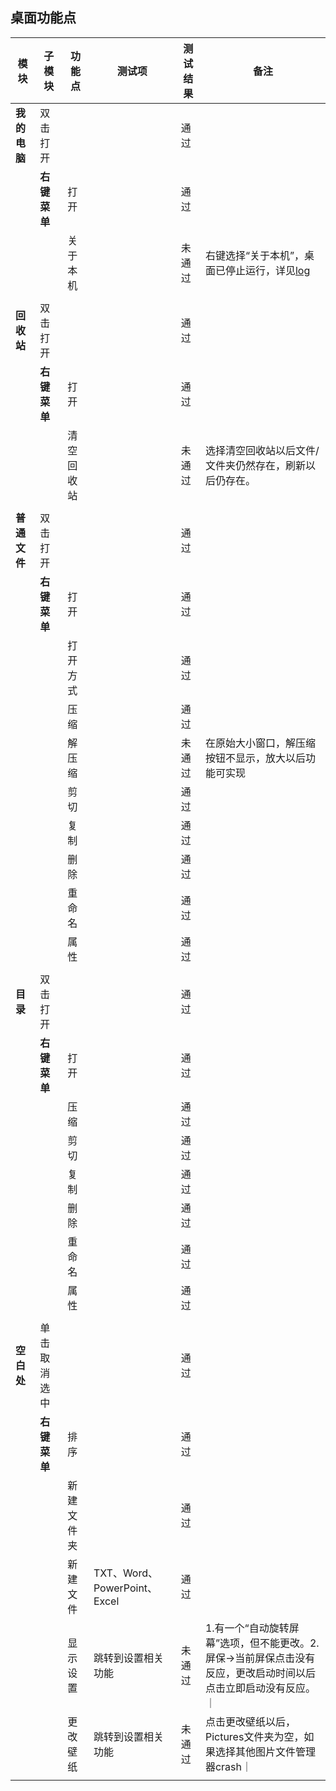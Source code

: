 ## 桌面功能点

| 模块 | 子模块 | 功能点 | 测试项 | 测试结果|备注 |
| ----- |-----|-----|-----|----- |----- |
|**我的电脑**|双击打开|||通过||
||**右键菜单**|打开||通过||
|||关于本机||未通过|右键选择“关于本机”，桌面已停止运行，详见[log](https://github.com/openthos/app-testing-results/blob/master/%E6%B5%8B%E8%AF%95%E5%86%85%E5%AE%B9%E5%8F%8A%E7%BB%93%E6%9E%9C/log/desktopcrash.txt)|
||||||
|**回收站**|双击打开|||通过|
||**右键菜单**|打开||通过|
|||清空回收站||未通过|选择清空回收站以后文件/文件夹仍然存在，刷新以后仍存在。|
||||||
|**普通文件**|双击打开|||通过|
||**右键菜单**|打开||通过|
|||打开方式||通过|
|||压缩||通过|
|||解压缩||未通过|在原始大小窗口，解压缩按钮不显示，放大以后功能可实现|
|||剪切||通过|
|||复制||通过|
|||删除||通过|
|||重命名||通过|
|||属性||通过|
||||||
|**目录**|双击打开|||通过|
||**右键菜单**|打开||通过|
|||压缩||通过|
|||剪切||通过|
|||复制||通过|
|||删除||通过|
|||重命名||通过|
|||属性||通过|
||||||
|**空白处**|单击取消选中|||通过|
||**右键菜单**|排序||通过|
|||新建文件夹||通过|
|||新建文件|TXT、Word、PowerPoint、Excel|通过|
|||显示设置|跳转到设置相关功能|未通过|1.有一个“自动旋转屏幕”选项，但不能更改。2.屏保->当前屏保点击没有反应，更改启动时间以后点击立即启动没有反应。｜
|||更改壁纸|跳转到设置相关功能|未通过|点击更改壁纸以后，Pictures文件夹为空，如果选择其他图片文件管理器crash｜
||||||
